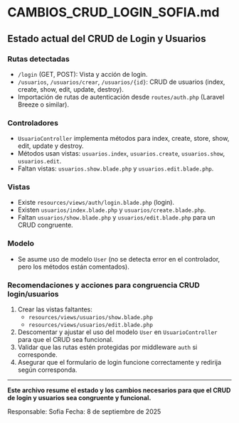# CAMBIOS_CRUD_LOGIN_SOFIA.md

## Estado actual del CRUD de Login y Usuarios

### Rutas detectadas
- `/login` (GET, POST): Vista y acción de login.
- `/usuarios`, `/usuarios/crear`, `/usuarios/{id}`: CRUD de usuarios (index, create, show, edit, update, destroy).
- Importación de rutas de autenticación desde `routes/auth.php` (Laravel Breeze o similar).

### Controladores
- `UsuarioController` implementa métodos para index, create, store, show, edit, update y destroy.
- Métodos usan vistas: `usuarios.index`, `usuarios.create`, `usuarios.show`, `usuarios.edit`.
- Faltan vistas: `usuarios.show.blade.php` y `usuarios.edit.blade.php`.

### Vistas
- Existe `resources/views/auth/login.blade.php` (login).
- Existen `usuarios/index.blade.php` y `usuarios/create.blade.php`.
- Faltan `usuarios/show.blade.php` y `usuarios/edit.blade.php` para un CRUD congruente.

### Modelo
- Se asume uso de modelo `User` (no se detecta error en el controlador, pero los métodos están comentados).

### Recomendaciones y acciones para congruencia CRUD login/usuarios
1. Crear las vistas faltantes:
   - `resources/views/usuarios/show.blade.php`
   - `resources/views/usuarios/edit.blade.php`
2. Descomentar y ajustar el uso del modelo `User` en `UsuarioController` para que el CRUD sea funcional.
3. Validar que las rutas estén protegidas por middleware `auth` si corresponde.
4. Asegurar que el formulario de login funcione correctamente y redirija según corresponda.

---

**Este archivo resume el estado y los cambios necesarios para que el CRUD de login y usuarios sea congruente y funcional.**

Responsable: Sofia
Fecha: 8 de septiembre de 2025
